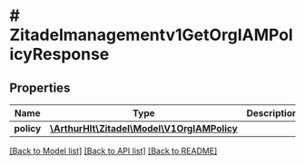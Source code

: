 # # Zitadelmanagementv1GetOrgIAMPolicyResponse

## Properties

Name | Type | Description | Notes
------------ | ------------- | ------------- | -------------
**policy** | [**\ArthurHlt\Zitadel\Model\V1OrgIAMPolicy**](V1OrgIAMPolicy.md) |  | [optional]

[[Back to Model list]](../../README.md#models) [[Back to API list]](../../README.md#endpoints) [[Back to README]](../../README.md)
